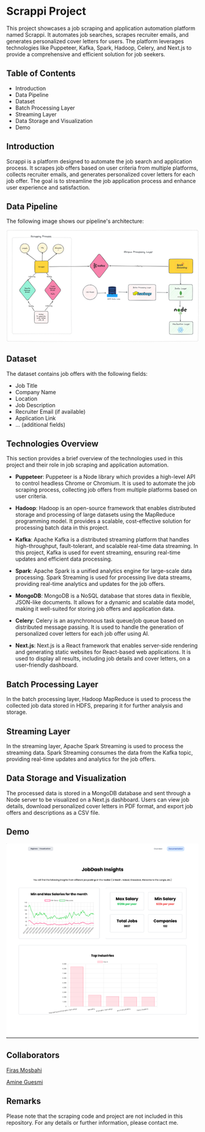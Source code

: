 # Scrappi Project

This project showcases a job scraping and application automation platform named Scrappi. It automates job searches, scrapes recruiter emails, and generates personalized cover letters for users. The platform leverages technologies like Puppeteer, Kafka, Spark, Hadoop, Celery, and Next.js to provide a comprehensive and efficient solution for job seekers.

## Table of Contents
- Introduction
- Data Pipeline
- Dataset
- Batch Processing Layer
- Streaming Layer
- Data Storage and Visualization
- Demo

## Introduction
Scrappi is a platform designed to automate the job search and application process. It scrapes job offers based on user criteria from multiple platforms, collects recruiter emails, and generates personalized cover letters for each job offer. The goal is to streamline the job application process and enhance user experience and satisfaction.

## Data Pipeline
The following image shows our pipeline's architecture:

![Alt text](./scrappi-arch.png)

## Dataset
The dataset contains job offers with the following fields:
- Job Title
- Company Name
- Location
- Job Description
- Recruiter Email (if available)
- Application Link
- ... (additional fields)

## Technologies Overview
This section provides a brief overview of the technologies used in this project and their role in job scraping and application automation.

- **Puppeteer**: Puppeteer is a Node library which provides a high-level API to control headless Chrome or Chromium. It is used to automate the job scraping process, collecting job offers from multiple platforms based on user criteria.

- **Hadoop**: Hadoop is an open-source framework that enables distributed storage and processing of large datasets using the MapReduce programming model. It provides a scalable, cost-effective solution for processing batch data in this project.

- **Kafka**: Apache Kafka is a distributed streaming platform that handles high-throughput, fault-tolerant, and scalable real-time data streaming. In this project, Kafka is used for event streaming, ensuring real-time updates and efficient data processing.

- **Spark**: Apache Spark is a unified analytics engine for large-scale data processing. Spark Streaming is used for processing live data streams, providing real-time analytics and updates for the job offers.

- **MongoDB**: MongoDB is a NoSQL database that stores data in flexible, JSON-like documents. It allows for a dynamic and scalable data model, making it well-suited for storing job offers and application data.

- **Celery**: Celery is an asynchronous task queue/job queue based on distributed message passing. It is used to handle the generation of personalized cover letters for each job offer using AI.

- **Next.js**: Next.js is a React framework that enables server-side rendering and generating static websites for React-based web applications. It is used to display all results, including job details and cover letters, on a user-friendly dashboard.

## Batch Processing Layer
In the batch processing layer, Hadoop MapReduce is used to process the collected job data stored in HDFS, preparing it for further analysis and storage.

## Streaming Layer
In the streaming layer, Apache Spark Streaming is used to process the streaming data. Spark Streaming consumes the data from the Kafka topic, providing real-time updates and analytics for the job offers.

## Data Storage and Visualization
The processed data is stored in a MongoDB database and sent through a Node server to be visualized on a Next.js dashboard. Users can view job details, download personalized cover letters in PDF format, and export job offers and descriptions as a CSV file.

## Demo
![Alt text](./scrappi.png)

## Collaborators

[Firas Mosbahi](https://github.com/FirasMosbahi)

[Amine Guesmi](https://github.com/amineXguesmi)

## Remarks
Please note that the scraping code and project are not included in this repository. For any details or further information, please contact me.